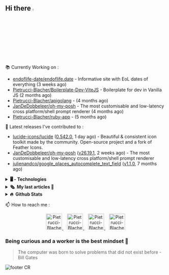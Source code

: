 ## Hi there <img src="https://media.giphy.com/media/hvRJCLFzcasrR4ia7z/giphy.gif" width="4%" alt="Hello There">

📚 Currently Working on :

- [endoflife-date/endoflife.date](https://github.com/endoflife-date/endoflife.date) - Informative site with EoL dates of everything (3 weeks ago)
- [Pietrucci-Blacher/Boilerplate-Dev-ViteJS](https://github.com/Pietrucci-Blacher/Boilerplate-Dev-ViteJS) - Boilerplate for dev in Vanilla JS  (2 months ago)
- [Pietrucci-Blacher/apigolang](https://github.com/Pietrucci-Blacher/apigolang) -  (4 months ago)
- [JanDeDobbeleer/oh-my-posh](https://github.com/JanDeDobbeleer/oh-my-posh) - The most customisable and low-latency cross platform/shell prompt renderer (4 months ago)
- [Pietrucci-Blacher/ruby-app](https://github.com/Pietrucci-Blacher/ruby-app) -  (5 months ago)


🔭 Latest releases I've contributed to :

- [lucide-icons/lucide](https://github.com/lucide-icons/lucide) ([0.542.0](https://github.com/lucide-icons/lucide/releases/tag/0.542.0), 1 day ago) - Beautiful &amp; consistent icon toolkit made by the community. Open-source project and a fork of Feather Icons.
- [JanDeDobbeleer/oh-my-posh](https://github.com/JanDeDobbeleer/oh-my-posh) ([v26.19.1](https://github.com/JanDeDobbeleer/oh-my-posh/releases/tag/v26.19.1), 2 weeks ago) - The most customisable and low-latency cross platform/shell prompt renderer
- [julienandco/google_places_autocomplete_text_field](https://github.com/julienandco/google_places_autocomplete_text_field) ([v1.1.0](https://github.com/julienandco/google_places_autocomplete_text_field/releases/tag/v1.1.0), 7 months ago)

<details>
<summary>
    <b> 🖥️ - Technologies</b>
</summary>
<br/>
<table><tr><td valign="top" width="33%">

### Frontend
<div align="center">
<a href="https://getbootstrap.com/" target="_blank" rel="noreferrer noopener"><img style="margin: 10px" src="https://cdn.jsdelivr.net/gh/devicons/devicon/icons/bootstrap/bootstrap-original.svg" alt="Bootstrap" height="50" /></a>
<a href="https://www.w3schools.com/css/" target="_blank" rel="noreferrer noopener"><img style="margin: 10px" src="https://cdn.jsdelivr.net/gh/devicons/devicon@latest/icons/css3/css3-original-wordmark.svg" alt="CSS3" height="50" /></a>
<a href="https://developer.mozilla.org/fr/docs/Glossary/HTML5" target="_blank" rel="noreferrer noopener"><img style="margin: 10px" src="https://cdn.jsdelivr.net/gh/devicons/devicon@latest/icons/html5/html5-original-wordmark.svg" alt="HTML5" height="50" /></a>
<a href="https://www.electronjs.org/" target="_blank" rel="noreferrer noopener"><img style="margin: 10px" src="https://cdn.jsdelivr.net/gh/devicons/devicon@latest/icons/electron/electron-original.svg" alt="Electron" height="50" /></a>
<a href="https://www.javascript.com/" target="_blank" rel="noreferrer noopener"><img style="margin: 10px" src="https://cdn.jsdelivr.net/gh/devicons/devicon@latest/icons/javascript/javascript-original.svg" alt="JavaScript" height="50" /></a>
<a href="https://www.typescriptlang.org/" target="_blank" rel="noreferrer noopener"><img style="margin: 10px" src="https://cdn.jsdelivr.net/gh/devicons/devicon@latest/icons/typescript/typescript-original.svg" alt="TypeScript" height="50" /></a>
<a href="https://www.chartjs.org/" target="_blank" rel="noreferrer noopener"><img style="margin: 10px" src="https://profilinator.rishav.dev/skills-assets/logo-title.svg" alt="Chart.js" height="50" /></a>
<a href="https://jquery.com/" target="_blank" rel="noreferrer noopener"><img style="margin: 10px" src="https://cdn.jsdelivr.net/gh/devicons/devicon@latest/icons/jquery/jquery-plain.svg" alt="jQuery" height="50" /></a>
<a href="https://sass-lang.com/" target="_blank" rel="noreferrer noopener"><img style="margin: 10px" src="https://cdn.jsdelivr.net/gh/devicons/devicon@latest/icons/sass/sass-original.svg" alt="Sass" height="50" /></a>
<a href="https://www.tailwindcss.com/" target="_blank" rel="noreferrer noopener"><img style="margin: 10px" src="https://cdn.jsdelivr.net/gh/devicons/devicon@latest/icons/tailwindcss/tailwindcss-original.svg" alt="Tailwind CSS" height="50" /></a>
<a href="https://vitejs.dev/" target="_blank" rel="noreferrer noopener"><img style="margin: 10px" src="https://cdn.jsdelivr.net/gh/devicons/devicon@latest/icons/vitejs/vitejs-original.svg" alt="Vite.js" height="50" /></a>
<a href="https://webpack.js.org/" target="_blank" rel="noreferrer noopener"><img style="margin: 10px" src="https://cdn.jsdelivr.net/gh/devicons/devicon@latest/icons/webpack/webpack-original.svg" alt="Webpack" height="50" /></a>
<a href="https://angular.dev/" target="_blank" rel="noreferrer noopener"><img style="margin: 10px" src="https://cdn.jsdelivr.net/gh/devicons/devicon@latest/icons/angular/angular-original.svg" alt="Angular" height="50" /></a>
<a href="https://vuejs.org/" target="_blank" rel="noreferrer noopener"><img style="margin: 10px" src="https://cdn.jsdelivr.net/gh/devicons/devicon@latest/icons/vuejs/vuejs-original.svg" alt="Vue.js" height="50" /></a>
<a href="https://react.dev" target="_blank" rel="noreferrer noopener"><img style="margin: 10px" src="https://cdn.jsdelivr.net/gh/devicons/devicon@latest/icons/react/react-original.svg" alt="React" height="50" /></a>
<a href="https://nextjs.org/" target="_blank" rel="noreferrer noopener"><img style="margin: 10px" src="https://cdn.jsdelivr.net/gh/devicons/devicon@latest/icons/nextjs/nextjs-original.svg" alt="Next.js" height="50" /></a>
</div>

</td><td valign="top" width="33%">

### Backend
<div align="center">
<a href="https://www.php.net/" target="_blank" rel="noreferrer noopener"><img style="margin: 10px" src="https://cdn.jsdelivr.net/gh/devicons/devicon@latest/icons/php/php-original.svg" alt="PHP" height="50" /></a>
<a href="https://www.mongodb.com/" target="_blank" rel="noreferrer noopener"><img style="margin: 10px" src="https://cdn.jsdelivr.net/gh/devicons/devicon@latest/icons/mongodb/mongodb-original.svg" alt="MongoDB" height="50" /></a>
<a href="https://nodejs.org/" target="_blank" rel="noreferrer noopener"><img style="margin: 10px" src="https://cdn.jsdelivr.net/gh/devicons/devicon@latest/icons/nodejs/nodejs-original.svg" alt="Node.js" height="50" /></a>
<a href="https://bun.sh/" target="_blank" rel="noreferrer noopener"><img style="margin: 10px" src="https://cdn.jsdelivr.net/gh/devicons/devicon@latest/icons/bun/bun-original.svg" alt="Bun" height="50" /></a>
<a href="https://laravel.com/" target="_blank" rel="noreferrer noopener"><img style="margin: 10px" src="https://cdn.jsdelivr.net/gh/devicons/devicon@latest/icons/laravel/laravel-original.svg" alt="Laravel" height="50" /></a>
<a href="https://www.mysql.com/" target="_blank" rel="noreferrer noopener"><img style="margin: 10px" src="https://cdn.jsdelivr.net/gh/devicons/devicon@latest/icons/mysql/mysql-original.svg" alt="MySQL" height="50" /></a>
<a href="https://mariadb.org/" target="_blank" rel="noreferrer noopener"><img style="margin: 10px" src="https://cdn.jsdelivr.net/gh/devicons/devicon@latest/icons/mariadb/mariadb-original.svg" alt="Maria DB" height="50" /></a>
<a href="https://postgresql.org" target="_blank" rel="noreferrer noopener"><img style="margin: 10px" src="https://cdn.jsdelivr.net/gh/devicons/devicon@latest/icons/postgresql/postgresql-original.svg" alt="PostgreSQL" height="50" /></a>
<a href="https://wordpress.com/" target="_blank" rel="noreferrer noopener"><img style="margin: 10px" src="https://cdn.jsdelivr.net/gh/devicons/devicon@latest/icons/wordpress/wordpress-original.svg" alt="WordPress" height="50" /></a>
<a href="https://symfony.com/" target="_blank" rel="noreferrer noopener"><img style="margin: 10px" src="https://cdn.jsdelivr.net/gh/devicons/devicon@latest/icons/symfony/symfony-original.svg" alt="Symfony" height="50" /></a>
<a href="https://rubyonrails.org/" target="_blank" rel="noreferrer noopener"><img style="margin: 10px" src="https://cdn.jsdelivr.net/gh/devicons/devicon@latest/icons/rails/rails-plain.svg" alt="Ruby on Rails" height="50" /></a>
<a href="https://www.oracle.com/in/index.html" target="_blank" rel="noreferrer noopener"><img style="margin: 10px" src="https://cdn.jsdelivr.net/gh/devicons/devicon@latest/icons/oracle/oracle-original.svg" alt="Oracle" height="50" /></a>
<a href="https://expressjs.com/" target="_blank" rel="noreferrer noopener"><img style="margin: 10px" src="https://cdn.jsdelivr.net/gh/devicons/devicon@latest/icons/express/express-original.svg" alt="Express.js" height="50" /></a>
<a href="https://api-platform.com/" target="_blank" rel="noreferrer noopener"><img style="margin: 10px" src="https://api-platform.com/images/logos/Logo_Circle%20webby%20blue%20light.svg" alt="API Platform" height="50" /></a>
<a href="https://nestjs.com/" target="_blank" rel="noreferrer noopener"><img style="margin: 10px" src="https://cdn.jsdelivr.net/gh/devicons/devicon@latest/icons/nestjs/nestjs-original.svg" alt="NestJS" height="50" /></a>
<a href="https://go.dev/" target="_blank" rel="noreferrer noopener"><img style="margin: 10px" src="https://cdn.jsdelivr.net/gh/devicons/devicon@latest/icons/go/go-original.svg" alt="Golang" height="50" /></a>
</div>

</td><td valign="top" width="33%">

### DevOps
<div align="center">
<a href="https://www.linux.org/" target="_blank" rel="noreferrer noopener"><img style="margin: 10px" src="https://cdn.jsdelivr.net/gh/devicons/devicon@latest/icons/linux/linux-original.svg" alt="Linux" height="50" /></a>
<a href="https://github.com/" target="_blank" rel="noreferrer noopener"><img style="margin: 10px" src="https://cdn.jsdelivr.net/gh/devicons/devicon@latest/icons/git/git-original.svg" alt="Git" height="50" /></a>
<a href="https://www.gnu.org/software/bash/" target="_blank" rel="noreferrer noopener"><img style="margin: 10px" src="https://cdn.jsdelivr.net/gh/devicons/devicon@latest/icons/bash/bash-original.svg" alt="Bash" height="50" /></a>
<a href="https://apache.org" target="_blank" rel="noreferrer noopener"><img style="margin: 10px" src="https://cdn.jsdelivr.net/gh/devicons/devicon@latest/icons/apache/apache-original.svg" alt="Apache" height="50" /></a>
<a href="https://www.nginx.com/" target="_blank" rel="noreferrer noopener"><img style="margin: 10px" src="https://cdn.jsdelivr.net/gh/devicons/devicon@latest/icons/nginx/nginx-original.svg" alt="Nginx" height="50" /></a>
<a href="https://www.docker.com/" target="_blank" rel="noreferrer noopener"><img style="margin: 10px" src="https://cdn.jsdelivr.net/gh/devicons/devicon@latest/icons/docker/docker-original.svg" alt="Docker" height="50" /></a>
<a href="https://kubernetes.io/" target="_blank" rel="noreferrer noopener"><img style="margin: 10px" src="https://cdn.jsdelivr.net/gh/devicons/devicon@latest/icons/kubernetes/kubernetes-original.svg" alt="Kubernetes" height="50" /></a>
<a href="https://about.gitlab.com/" target="_blank" rel="noreferrer noopener"><img style="margin: 10px" src="https://cdn.jsdelivr.net/gh/devicons/devicon@latest/icons/gitlab/gitlab-original.svg" alt="GitLab" height="50" /></a>
<a href="https://bitbucket.org" target="_blank" rel="noreferrer noopener"><img style="margin: 10px" src="https://cdn.jsdelivr.net/gh/devicons/devicon@latest/icons/bitbucket/bitbucket-original.svg" alt="Bitbucket" height="50" /></a>
</div>

</td></tr></table>

</details>

<details>
    <summary>
        <b>🗞️&nbsp;&nbsp;My last articles 🤡</b>
    </summary>
    <br>
    <div align="center">
        <img src="https://i.giphy.com/media/Ju7l5y9osyymQ/giphy.webp" width="450" alt="rickroll"/>
    </div>
    <h1 align="center">Nothing but Coming Soon 🚧</h1>
</details>


<details>
    <summary>
        <b>🔥&nbsp;&nbsp;Github&nbsp;Stats</b>
    </summary>
    <br/>

| <img align="center" src="https://github-readme-stats.vercel.app/api?username=Pietrucci-Blacher&show_icons=true&include_all_commits=true&theme=buefy&hide_border=true" alt="Maxime github stats" /> | <img align="center" src="https://github-readme-stats.vercel.app/api/top-langs/?username=Pietrucci-Blacher&layout=compact&theme=buefy&hide_border=true" alt="Maxime github stats part 2"/> |
|----------------------------------------------------------------------------------------------------------------------------------------------------------------------------------------------------|-----------------------------------------------------------------------------------------------------------------------------------------------------------|

</details>


📫 How to reach me :
<p align="center">
    <a href="https://twitter.com/Sunshiotv">
        <img alt="Pietrucci-Blacher | Twitter" width="50px" height="50px" src="https://cdn.jsdelivr.net/gh/devicons/devicon@latest/icons/twitter/twitter-original.svg"/>
    </a>
    &nbsp;&nbsp;
    <a href="https://www.linkedin.com/in/maxime-pietrucci/">
        <img alt="Pietrucci-Blacher | Linkedin" width="50px" height="50px" src="https://cdn.jsdelivr.net/gh/devicons/devicon@latest/icons/linkedin/linkedin-original.svg"/>
    </a>
    &nbsp;&nbsp;
    <a href="https://discordapp.com/users/146296127812009984">
        <img alt="Pietrucci-Blacher | Discord" width="50px" height="50px" src="https://assets-global.website-files.com/6257adef93867e50d84d30e2/636e0a69f118df70ad7828d4_icon_clyde_blurple_RGB.svg"/>
    </a>
    &nbsp;&nbsp;
    <a href="mailto:contact@mpb-dev.fr">
        <img alt="Pietrucci-Blacher | Email" width="50px" height="50px" src="https://upload.wikimedia.org/wikipedia/commons/7/7e/Gmail_icon_%282020%29.svg" />
    </a>
</p>

### Being curious and a worker is the best mindset 🧐
> The computer was born to solve problems that did not exist before - Bill Gates

![footer CR](https://capsule-render.vercel.app/api?type=waving&color=gradient&customColorList=12&height=80&section=footer)
